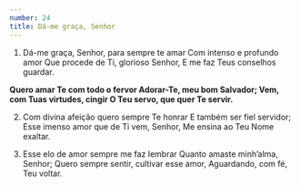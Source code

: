 ```yaml
---
number: 24
title: Dá-me graça, Senhor
---
```


1. Dá-me graça, Senhor, para sempre te amar
  Com intenso e profundo amor
  Que procede de Ti, glorioso Senhor,
  E me faz Teus conselhos guardar.

  __Quero amar Te com todo o fervor
  Adorar-Te, meu bom Salvador;
  Vem, com Tuas virtudes, cingir
  O Teu servo, que quer Te servir.__

2. Com divina afeição quero sempre Te honrar
  E também ser fiel servidor;
  Esse imenso amor que de Ti vem, Senhor,
  Me ensina ao Teu Nome exaltar.

3. Esse elo de amor sempre me faz lembrar
  Quanto amaste minh’alma, Senhor;
  Quero sempre sentir, cultivar esse amor,
  Aguardando, com fé, Teu voltar.
